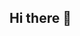 ## Hi there 👋

<!--
**Checho-ramirijaz2014/Checho-ramirijaz2014** is a ✨ _special_ ✨ repository because its `README.md` (this file) appears on your GitHub profile.

# Hi, I'm Sergio

I'm just another data scientist trying to get into Academia and research stuff. Also very into History, linguistics (Science in general) and Music.

![<username>'s Stats](https://github-readme-stats.vercel.app/api?username=<username>&theme=vue-dark&show_icons=true&hide_border=true&count_private=true)

## 🚀 About Me

- 🔭 Doing my bachelor on data science at PUC Chile.
- 🌐 Also doing a lot of research and collaboration related to GIS and climate change.
- ✍️ 

## Tech Stack
[![My Skills](https://skillicons.dev/icons?i=,git,bash,c,d3,docker,latex,mint,md,neovim,postgres,py,pytorch,r,sklearn,)](https://skillicons.dev)

## 🌱 Currently Exploring

- 🚀 Learning about python package management
  - Doing research about
  - Navigating through the world of React Router for seamless page transitions.
  - Styling with Tailwind CSS to create modern and responsive user interfaces.
  - Building server-side applications with Django, a powerful Python web framework.
  - Diving into PostgreSQL for efficient and scalable database management.

 ## 🏆 Achievements

- 🌟 First place In Dataton Fach 2024 Drought Analysis. Part of the Team "Rodofuentes Javiticos"


## 📬 Links

- [Linkedin](linkedin.com/in/sergio-ramírez-rodríguez-05443a299)

